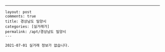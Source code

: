 ---
    layout: post
    comments: true
    title: 경상남도 밀양시
    categories: [실거래가]
    permalink: /apt/경상남도 밀양시
    ---

    2021-07-01 실거래 정보가 없습니다.

    